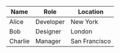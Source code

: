 | Name       | Role        | Location   |
|------------|-------------|------------|
| Alice      | Developer   | New York   |
| Bob        | Designer    | London     |
| Charlie    | Manager     | San Francisco |
